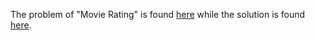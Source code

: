The problem of "Movie Rating" is found [here](https://leetcode.com/problems/movie-rating/description/?envType=study-plan-v2&envId=top-sql-50) while the solution is found [here]().